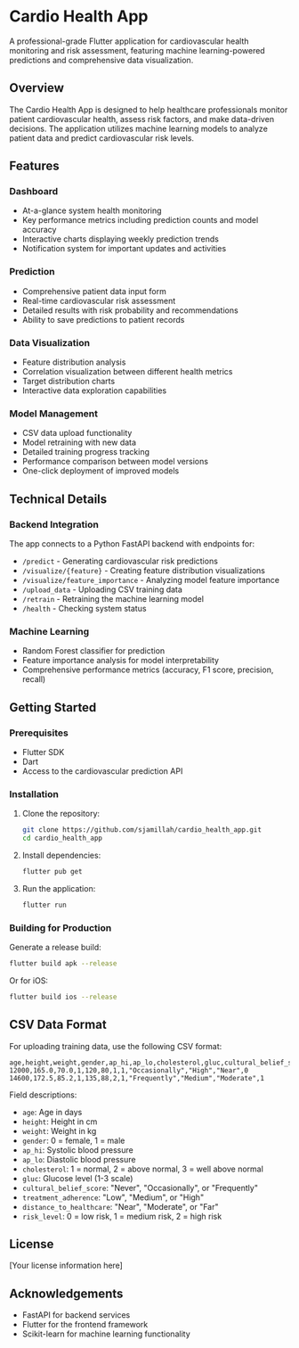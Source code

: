 # Cardio Health App

A professional-grade Flutter application for cardiovascular health monitoring and risk assessment, featuring machine learning-powered predictions and comprehensive data visualization.

## Overview

The Cardio Health App is designed to help healthcare professionals monitor patient cardiovascular health, assess risk factors, and make data-driven decisions. The application utilizes machine learning models to analyze patient data and predict cardiovascular risk levels.

## Features

### Dashboard
- At-a-glance system health monitoring
- Key performance metrics including prediction counts and model accuracy
- Interactive charts displaying weekly prediction trends
- Notification system for important updates and activities

### Prediction
- Comprehensive patient data input form
- Real-time cardiovascular risk assessment
- Detailed results with risk probability and recommendations
- Ability to save predictions to patient records

### Data Visualization
- Feature distribution analysis
- Correlation visualization between different health metrics
- Target distribution charts
- Interactive data exploration capabilities

### Model Management
- CSV data upload functionality
- Model retraining with new data
- Detailed training progress tracking
- Performance comparison between model versions
- One-click deployment of improved models

## Technical Details

### Backend Integration
The app connects to a Python FastAPI backend with endpoints for:
- `/predict` - Generating cardiovascular risk predictions
- `/visualize/{feature}` - Creating feature distribution visualizations
- `/visualize/feature_importance` - Analyzing model feature importance
- `/upload_data` - Uploading CSV training data
- `/retrain` - Retraining the machine learning model
- `/health` - Checking system status

### Machine Learning
- Random Forest classifier for prediction
- Feature importance analysis for model interpretability
- Comprehensive performance metrics (accuracy, F1 score, precision, recall)

## Getting Started

### Prerequisites
- Flutter SDK
- Dart
- Access to the cardiovascular prediction API

### Installation

1. Clone the repository:
   ```bash
   git clone https://github.com/sjamillah/cardio_health_app.git
   cd cardio_health_app
   ```

2. Install dependencies:
   ```bash
   flutter pub get
   ```

3. Run the application:
   ```bash
   flutter run
   ```

### Building for Production

Generate a release build:
```bash
flutter build apk --release
```

Or for iOS:
```bash
flutter build ios --release
```

## CSV Data Format

For uploading training data, use the following CSV format:

```
age,height,weight,gender,ap_hi,ap_lo,cholesterol,gluc,cultural_belief_score,treatment_adherence,distance_to_healthcare,risk_level
12000,165.0,70.0,1,120,80,1,1,"Occasionally","High","Near",0
14600,172.5,85.2,1,135,88,2,1,"Frequently","Medium","Moderate",1
```

Field descriptions:
- `age`: Age in days
- `height`: Height in cm
- `weight`: Weight in kg
- `gender`: 0 = female, 1 = male
- `ap_hi`: Systolic blood pressure
- `ap_lo`: Diastolic blood pressure
- `cholesterol`: 1 = normal, 2 = above normal, 3 = well above normal
- `gluc`: Glucose level (1-3 scale)
- `cultural_belief_score`: "Never", "Occasionally", or "Frequently"
- `treatment_adherence`: "Low", "Medium", or "High"
- `distance_to_healthcare`: "Near", "Moderate", or "Far"
- `risk_level`: 0 = low risk, 1 = medium risk, 2 = high risk

## License

[Your license information here]

## Acknowledgements

- FastAPI for backend services
- Flutter for the frontend framework
- Scikit-learn for machine learning functionality
